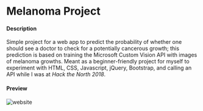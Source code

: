 # Melanoma Project

#### Description
Simple project for a web app to predict the probability of whether one should see a doctor to check for a potentially cancerous growth; this prediction is based on training the Microsoft Custom Vision API with images of melanoma growths. Meant as a beginner-friendly project for myself to experiment with HTML, CSS, Javascript, jQuery, Bootstrap, and calling an API while I was at *Hack the North 2018*.

#### Preview

![website](https://github.com/Alison-Li/melanoma-project/blob/master/preview.png)
